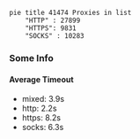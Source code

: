 
```mermaid
pie title 41474 Proxies in list
    "HTTP" : 27899
    "HTTPS": 9831
    "SOCKS" : 10283
```

### Some Info
#### Average Timeout

- mixed: 3.9s
- http: 2.2s
- https: 8.2s
- socks: 6.3s